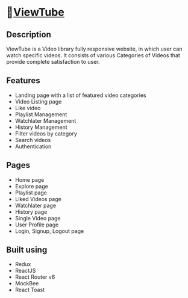 #  🔗[ViewTube](https://viewtube-video-library.netlify.app)

## Description
ViewTube is a Video library fully responsive website, in which user can watch specific videos. It consists of various Categories of Videos that provide complete satisfaction to user.

## Features

- Landing page with a list of featured video categories
- Video Listing page
- Like video
- Playlist Management
- Watchlater Management
- History Management
- Filter videos by category
- Search videos
- Authentication

## Pages

- Home page
- Explore page
- Playlist page
- Liked Videos page
- Watchlater page
- History page
- Single Video page
- User Profile page
- Login, Signup, Logout page

## Built using

- Redux
- ReactJS
- React Router v6
- MockBee
- React Toast
